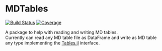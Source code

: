 # MDTables

[![Build Status](https://ci.appveyor.com/api/projects/status/github/TheRoniOne/MDTables.jl?svg=true)](https://ci.appveyor.com/project/TheRoniOne/MDTables-jl)
[![Coverage](https://codecov.io/gh/TheRoniOne/MDTables.jl/branch/master/graph/badge.svg)](https://codecov.io/gh/TheRoniOne/MDTables.jl)

A package to help with reading and writing MD tables.
<br>
Currently can read any MD table file as DataFrame and write as MD table any type implementing the [Tables.jl](https://github.com/JuliaData/Tables.jl) interface.
